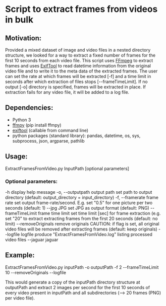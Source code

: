 # Script to extract frames from videos in bulk

## Motivation:

Provided a mixed dataset of image and video files in a nested directory structure, we looked for a way to extract a fixed number of frames for the first 10 seconds from each video file. This script uses [FFmpeg](https://www.ffmpeg.org) to extract frames and uses [ExifTool](https://exiftool.org) to read datetime information from the original video file and to write it to the meta data of the extracted frames. The user can set the rate at which frames will be extracted [-f] and a time limit in seconds after which extraction of files stops [--frameTimeLimit]. If no output [-o] directory is specified, frames will be extracted in place. If extraction fails for any video file, it will be added to a log file. 



## Dependencies:
* Python 3
* [ffmpy](https://pypi.org/project/ffmpy/)		(pip install ffmpy)
* [exiftool](https://exiftool.org)		(callable from command line)
* python packages (standard library): pandas, datetime, os, sys, subprocess, json, argparse, pathlib


## Usage:

ExtractFramesFromVideo.py InputPath [optional parameters]


### Optional parameters:

-h			display help message
-o, --outputpath	output path		set path to output directory (default: output_directory = input_directory)
-f, --framerate 	frame rate		set output frame-rate/second. E.g. set "0.5" for one picture per two seconds (default: 1)
--jpg			JPG			set JPG as output format (default: PNG)
--frameTimeLimit 	frame time limit	set time limit [sec] for frame extraction (e.g. set "20" to extract extracting frames from the first 20 seconds (default: no limit)
--removeOriginals	remove originals	CAUTION: if flag is set, all original video files will be removed after extracting frames (default: keep originals)
--logfile		logfile			produce "ExtractFramesFromVideo.log" listing processed video files
--jaguar		jaguar


## Example:

ExtractFramesFromVideo.py inputPath -o outputPath -f 2 --frameTimeLimit 10 --removeOriginals --logfile

This would generate a copy of the inputPath directory structure at outputPath and extract 2 images per second for the first 10 seconds of every video present in inputPath and all subdirectories (-->  20 frames (PNG) per video file).
